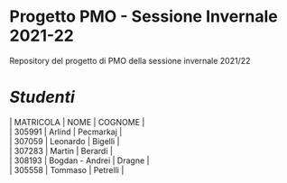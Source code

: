 # Progetto PMO - Sessione Invernale 2021-22
Repository del progetto di PMO della sessione invernale 2021/22
<br>
# *Studenti*
| MATRICOLA | NOME     | COGNOME |
<br>
| 305991    | Arlind   | Pecmarkaj |
<br>
| 307059    | Leonardo | Bigelli |
<br>
| 307283    | Martin   | Berardi |
<br>
| 308193    | Bogdan - Andrei | Dragne  |
<br>
| 305558    | Tommaso  | Petrelli |
